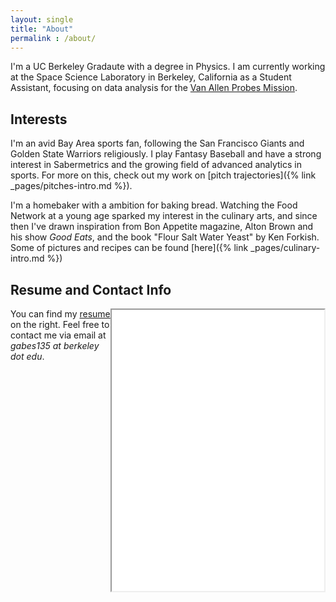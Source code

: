 ```yaml
---
layout: single
title: "About"
permalink : /about/
---
```


I'm a UC Berkeley Gradaute with a degree in Physics. I am currently working at the Space Science Laboratory in Berkeley, California as a Student Assistant, focusing on data analysis for the [Van Allen Probes Mission](http://vanallenprobes.jhuapl.edu/).

## Interests
I'm an avid Bay Area sports fan, following the San Francisco Giants and Golden State Warriors religiously. I play Fantasy Baseball and have a strong interest in Sabermetrics and the growing field of advanced analytics in sports. For more on this, check out my work on [pitch trajectories]({% link _pages/pitches-intro.md %}).

I'm a homebaker with a ambition for baking bread. Watching the Food Network at a young age sparked my interest in the culinary arts, and since then I've drawn inspiration from Bon Appetite magazine, Alton Brown and his show *Good Eats*, and the book "Flour Salt Water Yeast" by Ken Forkish. Some of pictures and recipes can be found [here]({% link _pages/culinary-intro.md %})

## Resume and Contact Info
<iframe 
	align="right" 
	id="cv"
    title="CV"
    width="340"
    height="450"
    src="/assets/CV_current.pdf">
</iframe>

You can find my [resume](/assets/CV_current.pdf) on the right. Feel free to contact me via email at *gabes135 at berkeley dot edu*.

